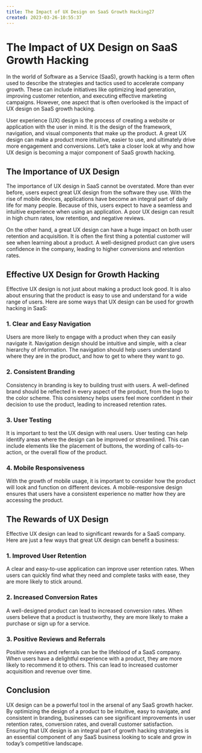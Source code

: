 ```yaml
---
title: The Impact of UX Design on SaaS Growth Hacking27
created: 2023-03-26-10:55:37
---
```


# The Impact of UX Design on SaaS Growth Hacking

In the world of Software as a Service (SaaS), growth hacking is a term often used to describe the strategies and tactics used to accelerate company growth. These can include initiatives like optimizing lead generation, improving customer retention, and executing effective marketing campaigns. However, one aspect that is often overlooked is the impact of UX design on SaaS growth hacking.

User experience (UX) design is the process of creating a website or application with the user in mind. It is the design of the framework, navigation, and visual components that make up the product. A great UX design can make a product more intuitive, easier to use, and ultimately drive more engagement and conversions. Let’s take a closer look at why and how UX design is becoming a major component of SaaS growth hacking.

## The Importance of UX Design

The importance of UX design in SaaS cannot be overstated. More than ever before, users expect great UX design from the software they use. With the rise of mobile devices, applications have become an integral part of daily life for many people. Because of this, users expect to have a seamless and intuitive experience when using an application. A poor UX design can result in high churn rates, low retention, and negative reviews.

On the other hand, a great UX design can have a huge impact on both user retention and acquisition. It is often the first thing a potential customer will see when learning about a product. A well-designed product can give users confidence in the company, leading to higher conversions and retention rates.

## Effective UX Design for Growth Hacking

Effective UX design is not just about making a product look good. It is also about ensuring that the product is easy to use and understand for a wide range of users. Here are some ways that UX design can be used for growth hacking in SaaS:

### 1. Clear and Easy Navigation

Users are more likely to engage with a product when they can easily navigate it. Navigation design should be intuitive and simple, with a clear hierarchy of information. The navigation should help users understand where they are in the product, and how to get to where they want to go.

### 2. Consistent Branding

Consistency in branding is key to building trust with users. A well-defined brand should be reflected in every aspect of the product, from the logo to the color scheme. This consistency helps users feel more confident in their decision to use the product, leading to increased retention rates.

### 3. User Testing

It is important to test the UX design with real users. User testing can help identify areas where the design can be improved or streamlined. This can include elements like the placement of buttons, the wording of calls-to-action, or the overall flow of the product.

### 4. Mobile Responsiveness

With the growth of mobile usage, it is important to consider how the product will look and function on different devices. A mobile-responsive design ensures that users have a consistent experience no matter how they are accessing the product.

## The Rewards of UX Design

Effective UX design can lead to significant rewards for a SaaS company. Here are just a few ways that great UX design can benefit a business:

### 1. Improved User Retention

A clear and easy-to-use application can improve user retention rates. When users can quickly find what they need and complete tasks with ease, they are more likely to stick around.

### 2. Increased Conversion Rates

A well-designed product can lead to increased conversion rates. When users believe that a product is trustworthy, they are more likely to make a purchase or sign up for a service.

### 3. Positive Reviews and Referrals

Positive reviews and referrals can be the lifeblood of a SaaS company. When users have a delightful experience with a product, they are more likely to recommend it to others. This can lead to increased customer acquisition and revenue over time.

## Conclusion

UX design can be a powerful tool in the arsenal of any SaaS growth hacker. By optimizing the design of a product to be intuitive, easy to navigate, and consistent in branding, businesses can see significant improvements in user retention rates, conversion rates, and overall customer satisfaction. Ensuring that UX design is an integral part of growth hacking strategies is an essential component of any SaaS business looking to scale and grow in today’s competitive landscape.
